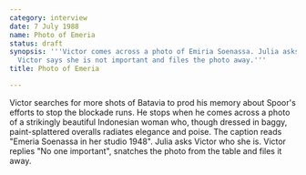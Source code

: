 ```yaml
---
category: interview
date: 7 July 1988
name: Photo of Emeria
status: draft
synopsis: '''Victor comes across a photo of Emiria Soenassa. Julia asks who she, but
  Victor says she is not important and files the photo away.'''
title: Photo of Emeria

---
```





Victor searches for more shots of Batavia to prod his memory about
Spoor's efforts to stop the blockade runs. He stops when he comes across
a photo of a strikingly beautiful Indonesian woman who, though dressed
in baggy, paint-splattered overalls radiates elegance and poise. The
caption reads "Emeria Soenassa in her studio 1948". Julia asks Victor
who she is. Victor replies "No one important", snatches the photo from
the table and files it away.
